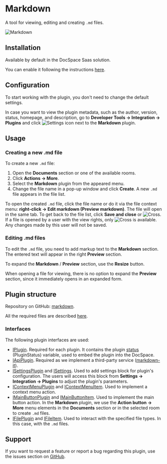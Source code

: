 # Markdown

A tool for viewing, editing and creating `.md` files.

![Markdown](/assets/images/docspace/markdown.png)

## Installation

Available by default in the DocSpace Saas solution.

You can enable it following the instructions [here](/docspace/plugins-sdk/usage-sdk/adding-plugin.md#enabling-system-plugins).

## Configuration

To start working with the plugin, you don't need to change the default settings.

In case you want to view the plugin metadata, such as the author, version, status, homepage, and description, go to **Developer Tools -> Integration -> Plugins** and click ![Settings icon](/assets/images/docspace/settings-icon.png) next to the **Markdown** plugin.

## Usage

### Creating a new .md file

To create a new `.md` file:

1. Open the **Documents** section or one of the available rooms.
2. Click **Actions -> More**.
3. Select the **Markdown** plugin from the appeared menu.
4. Change the file name in a pop-up window and click **Create**. A new `.md` file appears in the file list.

To open the created `.md` file, click the file name or do it via the file context menu: **right-click -> Edit markdown (Preview markdown)**. The file will open in the same tab. To get back to the file list, click **Save and close** or ![Cross](/assets/images/docspace/cross.png). If a file is opened by a user with the view rights, only ![Cross](/assets/images/docspace/cross.png) is available. Any changes made by this user will not be saved.

### Editing .md files

To edit the `.md` file, you need to add markup text to the **Markdown** section. The entered text will appear in the right **Preview** section.

To expand the **Markdown** / **Preview** section, use the **Resize** button.

When opening a file for viewing, there is no option to expand the **Preview** section, since it immediately opens in an expanded form.

## Plugin structure

Repository on GitHub: [markdown](https://github.com/ONLYOFFICE/docspace-plugins/tree/master/markdown).

All the required files are described [here](/docspace/plugins-sdk/usage-sdk/plugin-structure.md).

### Interfaces

The following plugin interfaces are used:

- [IPlugin](/docspace/plugins-sdk/usage-sdk/coding-plugin/plugin-types/plugin.md). Required for each plugin. It contains the plugin [status](/docspace/plugins-sdk/usage-sdk/coding-plugin/plugin-types/plugin.md#status) (PluginStatus) variable, used to embed the plugin into the DocSpace.
- [IApiPlugin](/docspace/plugins-sdk/usage-sdk/coding-plugin/plugin-types/apiplugin.md). Required as we implement a third-party service ([markdown-it](https://markdown-it.github.io/markdown-it/)).
- [ISettingsPlugin](/docspace/plugins-sdk/usage-sdk/coding-plugin/plugin-types/settingsplugin.md) and [ISettings](https://github.com/ONLYOFFICE/docspace-plugin-sdk/blob/master/src/interfaces/settings/ISettings.ts). Used to add settings block for plugin's configuration. The users will access this block from **Settings -> Integration -> Plugins** to adjust the plugin's parameters.
- [IContextMenuPlugin](/docspace/plugins-sdk/usage-sdk/coding-plugin/plugin-types/contextmenuplugin.md) and [IContextMenuItem](/docspace/plugins-sdk/usage-sdk/coding-plugin/plugin-items/contextmenuitem.md). Used to implement a context menu action.
- [IMainButtonPlugin](/docspace/plugins-sdk/usage-sdk/coding-plugin/plugin-types/mainbuttonplugin.md) and [IMainButtonItem](/docspace/plugins-sdk/usage-sdk/coding-plugin/plugin-items/mainbuttonitem.md). Used to implement the main button action. In the **Markdown** plugin, we use the **Action button -> More** menu elements in the **Documents** section or in the selected room to create `.md` files.
- [IFilePlugin](/docspace/plugins-sdk/usage-sdk/coding-plugin/plugin-types/fileplugin.md) and [IFileItem](/docspace/plugins-sdk/usage-sdk/coding-plugin/plugin-items/fileitem.md). Used to interact with the specified file types. In this case, with the `.md` files.

## Support

If you want to request a feature or report a bug regarding this plugin, use the issues section on [GitHub](https://github.com/ONLYOFFICE/docspace-plugins/issues).
